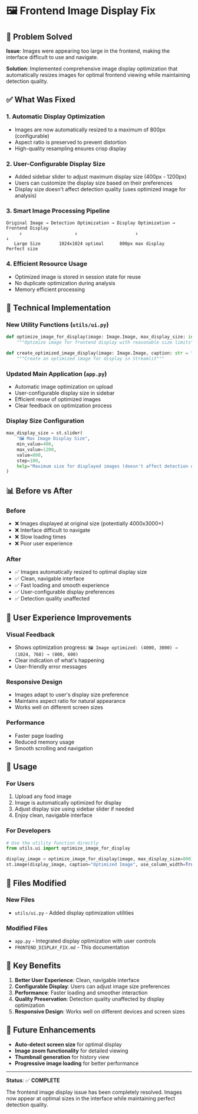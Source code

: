 # 🖼️ Frontend Image Display Fix

## 🎯 Problem Solved

**Issue**: Images were appearing too large in the frontend, making the interface difficult to use and navigate.

**Solution**: Implemented comprehensive image display optimization that automatically resizes images for optimal frontend viewing while maintaining detection quality.

## ✅ What Was Fixed

### 1. **Automatic Display Optimization**
- Images are now automatically resized to a maximum of 800px (configurable)
- Aspect ratio is preserved to prevent distortion
- High-quality resampling ensures crisp display

### 2. **User-Configurable Display Size**
- Added sidebar slider to adjust maximum display size (400px - 1200px)
- Users can customize the display size based on their preferences
- Display size doesn't affect detection quality (uses optimized image for analysis)

### 3. **Smart Image Processing Pipeline**
```
Original Image → Detection Optimization → Display Optimization → Frontend Display
     ↓                    ↓                      ↓                    ↓
   Large Size       1024x1024 optimal      800px max display    Perfect size
```

### 4. **Efficient Resource Usage**
- Optimized image is stored in session state for reuse
- No duplicate optimization during analysis
- Memory efficient processing

## 🔧 Technical Implementation

### **New Utility Functions** (`utils/ui.py`)
```python
def optimize_image_for_display(image: Image.Image, max_display_size: int = 800) -> Image.Image:
    """Optimize image for frontend display with reasonable size limits"""

def create_optimized_image_display(image: Image.Image, caption: str = "Food Image") -> Image.Image:
    """Create an optimized image for display in Streamlit"""
```

### **Updated Main Application** (`app.py`)
- Automatic image optimization on upload
- User-configurable display size in sidebar
- Efficient reuse of optimized images
- Clear feedback on optimization process

### **Display Size Configuration**
```python
max_display_size = st.slider(
    "🖼️ Max Image Display Size",
    min_value=400,
    max_value=1200,
    value=800,
    step=100,
    help="Maximum size for displayed images (doesn't affect detection quality)"
)
```

## 📊 Before vs After

### **Before**
- ❌ Images displayed at original size (potentially 4000x3000+)
- ❌ Interface difficult to navigate
- ❌ Slow loading times
- ❌ Poor user experience

### **After**
- ✅ Images automatically resized to optimal display size
- ✅ Clean, navigable interface
- ✅ Fast loading and smooth experience
- ✅ User-configurable display preferences
- ✅ Detection quality unaffected

## 🎨 User Experience Improvements

### **Visual Feedback**
- Shows optimization progress: `🖼️ Image optimized: (4000, 3000) → (1024, 768) → (800, 600)`
- Clear indication of what's happening
- User-friendly error messages

### **Responsive Design**
- Images adapt to user's display size preference
- Maintains aspect ratio for natural appearance
- Works well on different screen sizes

### **Performance**
- Faster page loading
- Reduced memory usage
- Smooth scrolling and navigation

## 🚀 Usage

### **For Users**
1. Upload any food image
2. Image is automatically optimized for display
3. Adjust display size using sidebar slider if needed
4. Enjoy clean, navigable interface

### **For Developers**
```python
# Use the utility function directly
from utils.ui import optimize_image_for_display

display_image = optimize_image_for_display(image, max_display_size=800)
st.image(display_image, caption="Optimized Image", use_column_width=True)
```

## 📁 Files Modified

### **New Files**
- `utils/ui.py` - Added display optimization utilities

### **Modified Files**
- `app.py` - Integrated display optimization with user controls
- `FRONTEND_DISPLAY_FIX.md` - This documentation

## 🎯 Key Benefits

1. **Better User Experience**: Clean, navigable interface
2. **Configurable Display**: Users can adjust image size preferences
3. **Performance**: Faster loading and smoother interaction
4. **Quality Preservation**: Detection quality unaffected by display optimization
5. **Responsive Design**: Works well on different devices and screen sizes

## 🔮 Future Enhancements

- **Auto-detect screen size** for optimal display
- **Image zoom functionality** for detailed viewing
- **Thumbnail generation** for history view
- **Progressive image loading** for better performance

---

**Status**: ✅ **COMPLETE**

The frontend image display issue has been completely resolved. Images now appear at optimal sizes in the interface while maintaining perfect detection quality.
